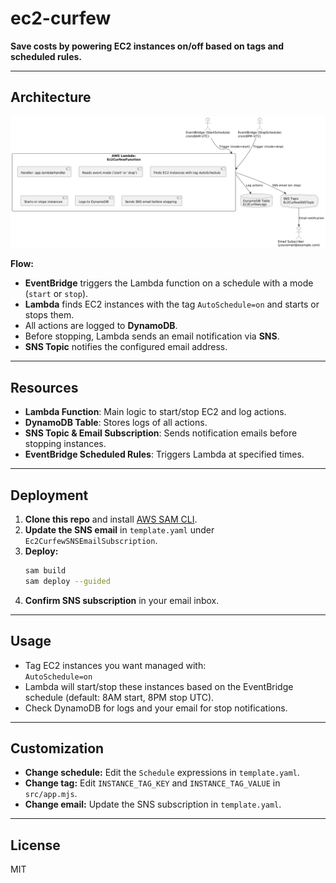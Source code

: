 # ec2-curfew

**Save costs by powering EC2 instances on/off based on tags and scheduled rules.**

---

## Architecture

![ec2-curfew architecture](ec2-curfew-architecture.png)

**Flow:**
- **EventBridge** triggers the Lambda function on a schedule with a mode (`start` or `stop`).
- **Lambda** finds EC2 instances with the tag `AutoSchedule=on` and starts or stops them.
- All actions are logged to **DynamoDB**.
- Before stopping, Lambda sends an email notification via **SNS**.
- **SNS Topic** notifies the configured email address.

---

## Resources

- **Lambda Function**: Main logic to start/stop EC2 and log actions.
- **DynamoDB Table**: Stores logs of all actions.
- **SNS Topic & Email Subscription**: Sends notification emails before stopping instances.
- **EventBridge Scheduled Rules**: Triggers Lambda at specified times.

---

## Deployment

1. **Clone this repo** and install [AWS SAM CLI](https://docs.aws.amazon.com/serverless-application-model/latest/developerguide/install-sam-cli.html).
2. **Update the SNS email** in `template.yaml` under `Ec2CurfewSNSEmailSubscription`.
3. **Deploy:**
   ```sh
   sam build
   sam deploy --guided
   ```
4. **Confirm SNS subscription** in your email inbox.

---

## Usage

- Tag EC2 instances you want managed with:  
  `AutoSchedule=on`
- Lambda will start/stop these instances based on the EventBridge schedule (default: 8AM start, 8PM stop UTC).
- Check DynamoDB for logs and your email for stop notifications.

---

## Customization

- **Change schedule:** Edit the `Schedule` expressions in `template.yaml`.
- **Change tag:** Edit `INSTANCE_TAG_KEY` and `INSTANCE_TAG_VALUE` in `src/app.mjs`.
- **Change email:** Update the SNS subscription in `template.yaml`.

---

## License

MIT